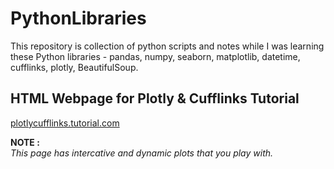 # PythonLibraries
This repository is collection of python scripts and notes while I was learning these Python libraries - pandas, numpy, seaborn, matplotlib, datetime, cufflinks, plotly, BeautifulSoup.

## HTML Webpage for Plotly & Cufflinks Tutorial

[plotlycufflinks.tutorial.com](https://priyankajhatheanalyst.github.io/Plotly-Cufflinks.github.io/)

**NOTE :** <br />
*This page has intercative and dynamic plots that you play with.*
